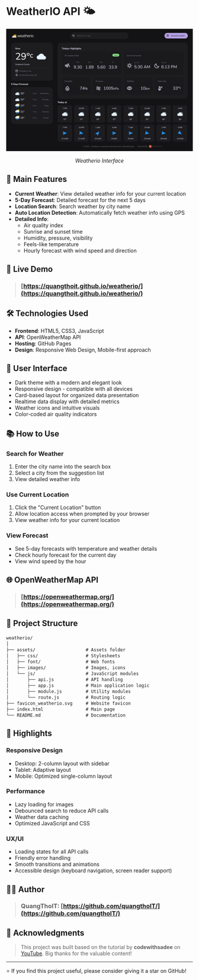 # WeatherIO API 🌤️

<div align="center">
<img src="./assets/images/interface.png" alt="App Interface" title="App Interface" width="800"/>
<p><em>Weatherio Interface</em></p>
</div>

## 🌟 Main Features

- **Current Weather**: View detailed weather info for your current location
- **5-Day Forecast**: Detailed forecast for the next 5 days
- **Location Search**: Search weather by city name
- **Auto Location Detection**: Automatically fetch weather info using GPS
- **Detailed Info**:
  - Air quality index
  - Sunrise and sunset time
  - Humidity, pressure, visibility
  - Feels-like temperature
  - Hourly forecast with wind speed and direction

## 🚀 Live Demo

>### [https://quangthoit.github.io/weatherio/](https://quangthoit.github.io/weatherio/)

## 🛠️ Technologies Used

- **Frontend**: HTML5, CSS3, JavaScript
- **API**: OpenWeatherMap API
- **Hosting**: GitHub Pages
- **Design**: Responsive Web Design, Mobile-first approach

## 📱 User Interface

- Dark theme with a modern and elegant look
- Responsive design - compatible with all devices
- Card-based layout for organized data presentation
- Realtime data display with detailed metrics
- Weather icons and intuitive visuals
- Color-coded air quality indicators

## 📚 How to Use

### Search for Weather

1. Enter the city name into the search box
2. Select a city from the suggestion list
3. View detailed weather info

### Use Current Location

1. Click the "Current Location" button
2. Allow location access when prompted by your browser
3. View weather info for your current location

### View Forecast

- See 5-day forecasts with temperature and weather details
- Check hourly forecast for the current day
- View wind speed by the hour

## 🌐 OpenWeatherMap API

>### [https://openweathermap.org/](https://openweathermap.org/)

## 📁 Project Structure

```
weatherio/
│
├── assets/                   # Assets folder
│   ├── css/                  # Stylesheets
│   ├── font/                 # Web fonts
│   ├── images/               # Images, icons
│   └── js/                   # JavaScript modules
│       ├── api.js            # API handling
│       ├── app.js            # Main application logic
│       ├── module.js         # Utility modules
│       └── route.js          # Routing logic
├── favicon_weatherio.svg     # Website favicon
├── index.html                # Main page
└── README.md                 # Documentation
```

## 🎨 Highlights

### Responsive Design

- Desktop: 2-column layout with sidebar
- Tablet: Adaptive layout
- Mobile: Optimized single-column layout

### Performance

- Lazy loading for images
- Debounced search to reduce API calls
- Weather data caching
- Optimized JavaScript and CSS

### UX/UI

- Loading states for all API calls
- Friendly error handling
- Smooth transitions and animations
- Accessible design (keyboard navigation, screen reader support)

## 👨‍💻 Author

>### QuangThoIT: [https://github.com/quangthoIT/](https://github.com/quangthoIT/)

## 🙏 Acknowledgments

>This project was built based on the tutorial by **codewithsadee** on [YouTube](https://www.youtube.com/@codewithsadee). Big thanks for the valuable content!

---

⭐ If you find this project useful, please consider giving it a star on GitHub!
